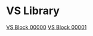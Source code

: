 # VS Library

[VS Block 00000](/library/virusshare/Virusshare.00000.html)
[VS Block 00001](/library/virusshare/Virusshare.00001.html)
